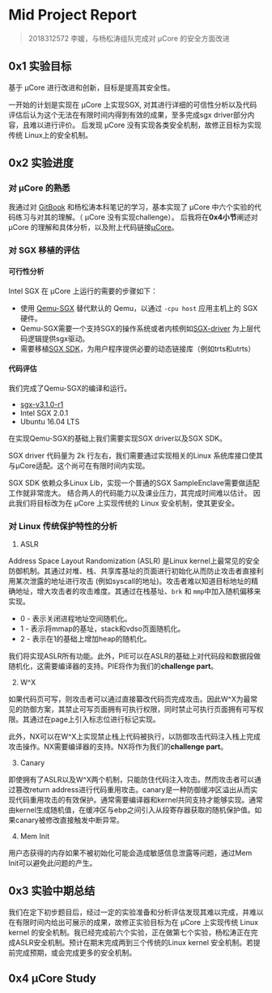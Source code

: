 # Mid Project Report
> 2018312572 李媛，与杨松涛组队完成对 µCore 的安全方面改进

## 0x1 实验目标

基于 µCore 进行改进和创新，目标是提高其安全性。

一开始的计划是实现在 µCore 上实现SGX,
对其进行详细的可信性分析以及代码评估后认为这个无法在有限时间内得到有效的成果，至多完成sgx driver部分内容，且难以进行评价。
后发现 µCore 没有实现各类安全机制，故修正目标为实现传统 Linux上的安全机制。

## 0x2 实验进度

### 对 µCore 的熟悉

我通过对 [GitBook](https://chyyuu.gitbooks.io/ucore_os_docs/content/) 和杨松涛本科笔记的学习，基本实现了 µCore 中六个实验的代码练习与对其的理解。（ µCore 没有实现challenge）。
后我将在**0x4小节**阐述对 µCore 的理解和具体分析，以及附上代码链接[µCore](https://github.com/LY-Dora/Dora_AOS2019_homework/tree/master/ucore_os)。

### 对 SGX 移植的评估
#### 可行性分析
Intel SGX 在 µCore 上运行的需要的步骤如下：
- 使用 [Qemu-SGX](https://github.com/intel/qemu-sgx) 替代默认的 Qemu，以通过 `-cpu host` 应用主机上的 SGX 硬件。
- Qemu-SGX需要一个支持SGX的操作系统或者内核例如[SGX-driver](https://github.com/intel/linux-sgx-driver) 为上层代码逻辑提供sgx驱动。
- 需要移植[SGX SDK](https://github.com/intel/linux-sgx/tree/master/sdk)，为用户程序提供必要的动态链接库（例如trts和utrts）

#### 代码评估
我们完成了Qemu-SGX的编译和运行。
- [sgx-v3.1.0-r1](https://github.com/intel/qemu-sgx/releases/tag/sgx-v3.1.0-r1)
- Intel SGX 2.0.1
- Ubuntu 16.04 LTS

在实现Qemu-SGX的基础上我们需要实现SGX driver以及SGX SDK。

SGX driver 代码量为 2k 行左右，我们需要通过实现相关的Linux 系统库接口使其与µCore适配。这个尚可在有限时间内实现。

SGX SDK 依赖众多Linux Lib，实现一个普通的SGX SampleEnclave需要做适配工作就非常庞大。
结合两人的代码能力以及课业压力，其完成时间难以估计。
因此我们将目标改为在 µCore 上实现传统的 Linux 安全机制，使其更安全。

### 对 Linux 传统保护特性的分析

1. ASLR

Address Space Layout Randomization (ASLR) 是Linux kernel上最常见的安全防御机制。其通过对堆、栈、共享库基址的页面进行初始化从而防止攻击者直接利用某次泄露的地址进行攻击 (例如syscall的地址)。攻击者难以知道目标地址的精确地址，增大攻击者的攻击难度。其通过在栈基址、`brk` 和 `mmp`中加入随机偏移来实现。
- 0 - 表示关闭进程地址空间随机化。
- 1 - 表示将mmap的基址，stack和vdso页面随机化。
- 2 - 表示在1的基础上增加heap的随机化。

我们将实现ASLR所有功能。此外，PIE可以在ASLR的基础上对代码段和数据段做随机化，这需要编译器的支持。PIE将作为我们的**challenge part**。

2. W^X

如果代码页可写，则攻击者可以通过直接纂改代码页完成攻击。因此W^X为最常见的防御方案，其禁止可写页面拥有可执行权限，同时禁止可执行页面拥有可写权限。其通过在page上引入标志位进行标记实现。

此外，NX可以在W^X上实现禁止栈上代码被执行，以防御攻击代码注入栈上完成攻击操作。NX需要编译器的支持。NX将作为我们的**challenge part**。

3. Canary

即使拥有了ASLR以及W^X两个机制，只能防住代码注入攻击。然而攻击者可以通过篡改return address进行代码重用攻击。canary是一种防御缓冲区溢出从而实现代码重用攻击的有效保护。通常需要编译器和kernel共同支持才能够实现。通常由kernel生成随机值，在缓冲区与ebp之间引入从段寄存器获取的随机保护值。如果canary被修改直接触发中断异常。

4. Mem Init

用户态获得的内存如果不被初始化可能会造成敏感信息泄露等问题，通过Mem Init可以避免此问题的产生。

## 0x3 实验中期总结

我们在定下初步题目后，经过一定的实验准备和分析评估发现其难以完成，并难以在有限时间内给出可展示的成果，故修正实验目标为在 µCore 上实现传统 Linux kernel 的安全机制。我已经完成前六个实验，正在做第七个实验，杨松涛正在完成ASLR安全机制。预计在期末完成两到三个传统的Linux kernel 安全机制。若提前完成预期，或会完成更多的安全机制。

## 0x4 µCore Study 
